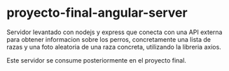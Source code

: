 # proyecto-final-angular-server

Servidor levantado con nodejs y express que conecta con una API externa para obtener informacion sobre los perros, concretamente una lista de razas y una foto aleatoria de una raza concreta, utilizando la libreria axios.

Este servidor se consume posteriormente en el proyecto final.
